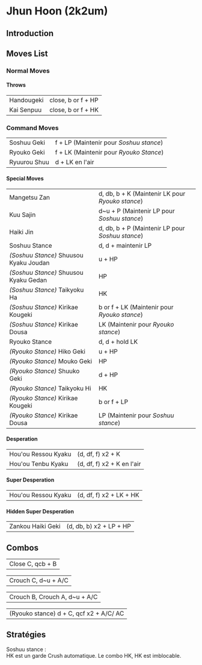 # Jhun Hoon (2k2um)

## Introduction

## Moves List

### Normal Moves

#### Throws

|            |                    |
|------------|--------------------|
| Handougeki | close, b or f + HP |
| Kai Senpuu | close, b or f + HK |

### Command Moves

|              |                                         |
|--------------|-----------------------------------------|
| Soshuu Geki  | f + LP (Maintenir pour *Soshuu stance*) |
| Ryouko Geki  | f + LK (Maintenir pour *Ryouko Stance*) |
| Ryuurou Shuu | d + LK en l'air                         |

#### Special Moves

|                                        |                                                  |
|----------------------------------------|--------------------------------------------------|
| Mangetsu Zan                           | d, db, b + K (Maintenir LK pour *Ryouko stance*) |
| Kuu Sajin                              | d\~u + P (Maintenir LP pour *Soshuu stance*)     |
| Haiki Jin                              | d, db, b + P (Maintenir LP pour *Soshuu stance*) |
| Soshuu Stance                          | d, d + maintenir LP                              |
| *(Soshuu Stance)* Shuusou Kyaku Joudan | u + HP                                           |
| *(Soshuu Stance)* Shuusou Kyaku Gedan  | HP                                               |
| *(Soshuu Stance)* Taikyoku Ha          | HK                                               |
| *(Soshuu Stance)* Kirikae Kougeki      | b or f + LK (Maintenir pour *Ryouko stance*)     |
| *(Soshuu Stance)* Kirikae Dousa        | LK (Maintenir pour *Ryouko stance*)              |
| Ryouko Stance                          | d, d + hold LK                                   |
| *(Ryouko Stance)* Hiko Geki            | u + HP                                           |
| *(Ryouko Stance)* Mouko Geki           | HP                                               |
| *(Ryouko Stance)* Shuuko Geki          | d + HP                                           |
| *(Ryouko Stance)* Taikyoku Hi          | HK                                               |
| *(Ryouko Stance)* Kirikae Kougeki      | b or f + LP                                      |
| *(Ryouko Stance)* Kirikae Dousa        | LP (Maintenir pour *Soshuu stance*)              |

#### Desperation

|                     |                            |
|---------------------|----------------------------|
| Hou'ou Ressou Kyaku | (d, df, f) x2 + K          |
| Hou'ou Tenbu Kyaku  | (d, df, f) x2 + K en l'air |

#### Super Desperation

|                     |                         |
|---------------------|-------------------------|
| Hou'ou Ressou Kyaku | (d, df, f) x2 + LK + HK |

#### Hidden Super Desperation

|                   |                         |
|-------------------|-------------------------|
| Zankou Haiki Geki | (d, db, b) x2 + LP + HP |

## Combos

|                  |
|------------------|
| Close C, qcb + B |

|                      |
|----------------------|
| Crouch C, d\~u + A/C |

|                                |
|--------------------------------|
| Crouch B, Crouch A, d\~u + A/C |

|                                         |
|-----------------------------------------|
| (Ryouko stance) d + C, qcf x2 + A/C/ AC |

## Stratégies

Soshuu stance :  
HK est un garde Crush automatique. Le combo HK, HK est imblocable.  
